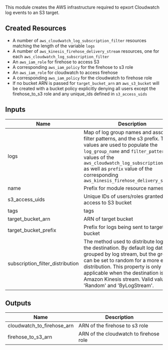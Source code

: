 
This module creates the AWS infrastructure required to epxort Cloudwatch log events to an S3 target.

## Created Resources
- A number of `aws_cloudwatch_log_subscription_filter` resources matching the length of the variable `logs`
- A number of `aws_kinesis_firehose_delivery_stream` resources, one for each `aws_cloudwatch_log_subscription_filter`
- An `aws_iam_role` for firehose to access S3
- A corresponding `aws_iam_policy` for the firehose to s3 role
- An `aws_iam_role` for cloudwatch to access firehose
- A corresponding `aws_iam_policy` for the cloudwatch to firehose role
- If no bucket ARN is passed for `target_bucket_arn` an `aws_s3_bucket` will be created with a bucket policy explicitly denying all users except the firehose_to_s3 role and any unique_ids defined in `s3_access_uids`

## Inputs

| Name | Description | Type | Default | Required |
|------|-------------|:----:|:-----:|:-----:|
| logs | Map of log group names and associated filter patterns, and the s3 prefix.  These values are used to populate the `log_group_name` and `filter_pattern` values of the `aws_cloudwatch_log_subscription_filter` as well as `prefix` value of the corresponding `aws_kinesis_firehose_delivery_stream` | map | - | yes |
| name | Prefix for module resource names | string | `cwl` | no |
| s3_access_uids | Unique IDs of users/roles granted access to S3 bucket | list | - | yes |
| tags | tags | map | `<map>` | no |
| target_bucket_arn | ARN of target bucket | string | `0` | no |
| target_bucket_prefix | Prefix for logs being sent to target bucket | string | `0` | no |
| subscription_filter_distribution | The method used to distribute log data to the destination. By default log data is grouped by log stream, but the grouping can be set to random for a more even distribution. This property is only applicable when the destination is an Amazon Kinesis stream. Valid values are 'Random' and 'ByLogStream'. | string | `ByLogStream` | no |

## Outputs

| Name | Description |
|------|-------------|
| cloudwatch_to_firehose_arn | ARN of the firehose to s3 role |
| firehose_to_s3_arn | ARN of the cloudwatch to firehose role |
